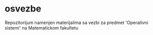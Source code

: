 # osvezbe
Repozitorijum namenjen materijalima sa vezbi za predmet 'Operativni sistemi' na Matematickom fakultetu
